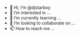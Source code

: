 - 👋 Hi, I’m @djstarboy
- 👀 I’m interested in ...
- 🌱 I’m currently learning ...
- 💞️ I’m looking to collaborate on ...
- 📫 How to reach me ...

<!---
djstarboy/djstarboy is a ✨ special ✨ repository because its `README.md` (this file) appears on your GitHub profile.
You can click the Preview link to take a look at your changes.
--->
